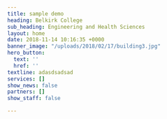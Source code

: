 ```yaml
---
title: sample demo
heading: Belkirk College
sub_heading: Engineering and Health Sciences
layout: home
date: 2018-11-14 10:16:35 +0000
banner_image: "/uploads/2018/02/17/building3.jpg"
hero_button:
  text: ''
  href: ''
textline: adasdsadsad
services: []
show_news: false
partners: []
show_staff: false

---
```

